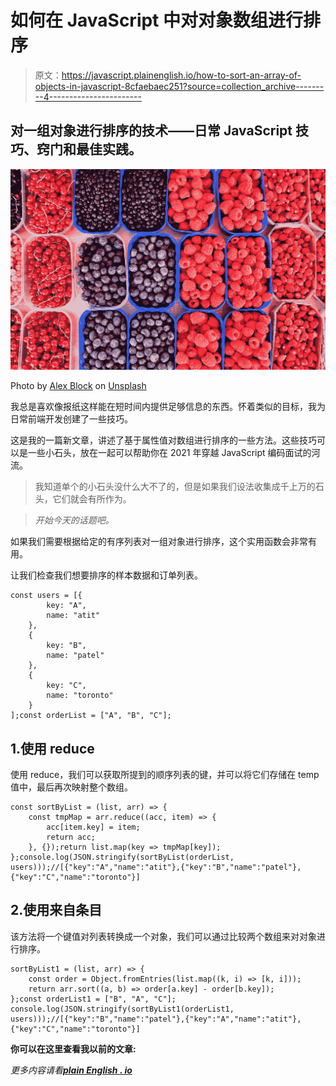 # 如何在 JavaScript 中对对象数组进行排序

> 原文：<https://javascript.plainenglish.io/how-to-sort-an-array-of-objects-in-javascript-8cfaebaec251?source=collection_archive---------4----------------------->

## 对一组对象进行排序的技术——日常 JavaScript 技巧、窍门和最佳实践。

![](img/bdb4228a3bd4a58448d493b86c189d04.png)

Photo by [Alex Block](https://unsplash.com/@alexblock?utm_source=medium&utm_medium=referral) on [Unsplash](https://unsplash.com?utm_source=medium&utm_medium=referral)

我总是喜欢像报纸这样能在短时间内提供足够信息的东西。怀着类似的目标，我为日常前端开发创建了一些技巧。

这是我的一篇新文章，讲述了基于属性值对数组进行排序的一些方法。这些技巧可以是一些小石头，放在一起可以帮助你在 2021 年穿越 JavaScript 编码面试的河流。

> 我知道单个的小石头没什么大不了的，但是如果我们设法收集成千上万的石头，它们就会有所作为。

> *开始今天的话题吧。*

如果我们需要根据给定的有序列表对一组对象进行排序，这个实用函数会非常有用。

让我们检查我们想要排序的样本数据和订单列表。

```
const users = [{
        key: "A",
        name: "atit"
    },
    {
        key: "B",
        name: "patel"
    },
    {
        key: "C",
        name: "toronto"
    }
];const orderList = ["A", "B", "C"];
```

## 1.使用 reduce

使用 reduce，我们可以获取所提到的顺序列表的键，并可以将它们存储在 temp 值中，最后再次映射整个数组。

```
const sortByList = (list, arr) => {
    const tmpMap = arr.reduce((acc, item) => {
        acc[item.key] = item;
        return acc;
    }, {});return list.map(key => tmpMap[key]);
};console.log(JSON.stringify(sortByList(orderList, users)));//[{"key":"A","name":"atit"},{"key":"B","name":"patel"},{"key":"C","name":"toronto"}]
```

## 2.使用来自条目

该方法将一个键值对列表转换成一个对象，我们可以通过比较两个数组来对对象进行排序。

```
sortByList1 = (list, arr) => {
    const order = Object.fromEntries(list.map((k, i) => [k, i]));
    return arr.sort((a, b) => order[a.key] - order[b.key]);
};const orderList1 = ["B", "A", "C"];
console.log(JSON.stringify(sortByList1(orderList1, users)));//[{"key":"B","name":"patel"},{"key":"A","name":"atit"},{"key":"C","name":"toronto"}]
```

**你可以在这里查看我以前的文章:**

*更多内容请看*[***plain English . io***](http://plainenglish.io/)